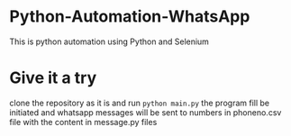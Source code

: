# Python-Automation-WhatsApp

This is python automation using Python and Selenium

# Give it a try
clone the repository as it is and run ```python main.py```
the program fill be initiated and whatsapp messages will be sent to numbers in phoneno.csv file with the content in message.py files
